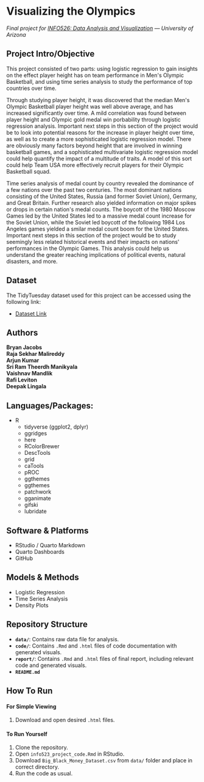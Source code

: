 # Visualizing the Olympics
*Final project for [INFO526: Data Analysis and Visualization](https://infosci.arizona.edu/course/info-526-data-analysis-and-visualization) — University of Arizona*
  
  
## Project Intro/Objective
This project consisted of two parts: using logistic regression to gain insights on the effect player height has on team performance in Men's Olympic Basketball, and using time series analysis to study the performance of top countries over time.

Through studying player height, it was discovered that the median Men's Olympic Basketball player height was well above average, and has increased significantly over time. A mild correlation was found between player height and Olympic gold medal win porbability through logistic regression analysis. Important next steps in this section of the project would be to look into potential reasons for the increase in player height over time, as well as to create a more sophisticated logistic regression model. There are obviously many factors beyond height that are involved in winning basketball games, and a sophisticated multivariate logistic regression model could help quantify the impact of a multitude of traits. A model of this sort could help Team USA more effectively recruit players for their Olympic Basketball squad.

Time series analysis of medal count by country revealed the dominance of a few nations over the past two centuries. The most dominant nations consisting of the United States, Russia (and former Soviet Union), Germany, and Great Britain. Further research also yielded information on major spikes or drops in certain nation's medal counts. The boycott of the 1980 Moscow Games led by the United States led to a massive medal count increase for the Soviet Union, while the Soviet led boycott of the following 1984 Los Angeles games yielded a smilar medal count boom for the United States. Important next steps in this section of the project would be to study seemingly less related historical events and their impacts on nations' performances in the Olympic Games. This analysis could help us understand the greater reaching implications of political events, natural disasters, and more.
  
  
## Dataset
The TidyTuesday dataset used for this project can be accessed using the following link:
- [Dataset Link](https://github.com/rfordatascience/tidytuesday/blob/main/data/2024/2024-08-06/readme.md)
  
  
## Authors
**Bryan Jacobs**  
**Raja Sekhar Malireddy**  
**Arjun Kumar**  
**Sri Ram Theerdh Manikyala**  
**Vaishnav Mandlik**  
**Rafi Leviton**  
**Deepak Lingala**  
  
  
## Languages/Packages:
* R
  * tidyverse (ggplot2, dplyr)
  * ggridges
  * here
  * RColorBrewer
  * DescTools
  * grid
  * caTools
  * pROC
  * ggthemes
  * ggthemes
  * patchwork
  * gganimate
  * gifski
  * lubridate
  
  
## Software & Platforms
* RStudio / Quarto Markdown
* Quarto Dashboards
* GitHub


## Models & Methods
* Logistic Regression
* Time Series Analysis
* Density Plots
  
  
## Repository Structure
- **`data/`**: Contains raw data file for analysis.
- **`code/`**: Contains `.Rmd` and `.html` files of code documentation with generated visuals.
- **`report/`**: Contains `.Rmd` and `.html` files of final report, including relevant code and generated visuals.
- **`README.md`**
  
  
## How To Run
#### For Simple Viewing
1. Download and open desired `.html` files.

#### To Run Yourself
1. Clone the repository.
2. Open `info523_project_code.Rmd` in RStudio.
3. Download `Big_Black_Money_Dataset.csv` from `data/` folder and place in correct directory.
4. Run the code as usual.
